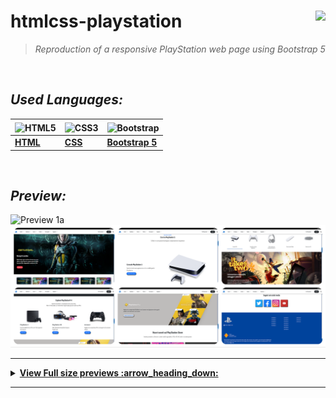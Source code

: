 
# **htmlcss-playstation**    <img height="25" align="right" src="https://img.shields.io/badge/Made%20with-Markdown-1f425f.svg">


> _Reproduction of a responsive PlayStation web page using Bootstrap 5_


<br/>


## *_Used Languages:_*

|<img align="center" src="https://upload.wikimedia.org/wikipedia/commons/8/82/Devicon-html5-plain.svg" width="36" height="36" alt="HTML5" />|<img align="center" src="https://upload.wikimedia.org/wikipedia/commons/6/62/CSS3_logo.svg" width="36" height="36" align="center" alt="CSS3" /> |  <img align="center" src="https://upload.wikimedia.org/wikipedia/commons/b/b2/Bootstrap_logo.svg" width="36" height="36" align="center" alt="Bootstrap">|
|--|--|--|
| [**HTML**](https://developer.mozilla.org/en-US/docs/Glossary/HTML5) | [**CSS**](https://developer.mozilla.org/en-US/docs/Web/CSS) | [**Bootstrap 5**](https://getbootstrap.com) |

<br />

## *_Preview:_*

![Preview 1a](/previews/preview-playstation.gif)
![Preview 1b](/previews/ps-thumbnails.png)


--------


<details>  
  <summary><strong><ins> View Full size previews :arrow_heading_down: </summary></strong></ins>
  
  <br/>

  <img src="/previews/preview-ps.png" alt="preview1" /> 
  <img src="/previews/preview-playstation2.png" alt="preview2" /> 
  <img src="/previews/preview-playstation3.png" alt="preview3" /> 
  <img src="/previews/preview-playstation4.png" alt="preview4" />  
  <img src="/previews/preview-playstation5.png" alt="preview5" /> 
  <img src="/previews/preview-playstation6.png" alt="preview6" /> 
  <img src="/previews/preview-playstation7.png" alt="preview7" /> 

</details>

--------
